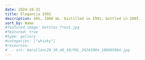 ```yaml
---
date: 2024-10-31
title: Elegancia 1991
description: 40%, 1000 mL. Distilled in 1991, bottled in 2003.
sort_by: Name
#featured_image: bottles_front.jpg
#featured: true
#type: gallery
#categories: ["whisky"]
#resources:
#  - src: macallan/20_30_40_50/PXL_20241004_100905984.jpg
---
```

